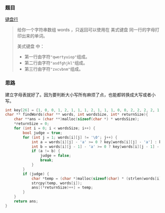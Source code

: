 ### 题目

[键盘行](https://leetcode-cn.com/problems/keyboard-row/)

>给你一个字符串数组 words ，只返回可以使用在 美式键盘 同一行的字母打印出来的单词。
>
>美式键盘 中：
>
>* 第一行由字符` "qwertyuiop" `组成。
>* 第二行由字符` "asdfghjkl" `组成。
>* 第三行由字符` "zxcvbnm" `组成。

### 思路

建立字母表就好了。因为要判断大小写所有麻烦了点，也能都转换成大写或者小写。

```c
int key[26] = {1, 0, 0, 1, 2, 1, 1, 1, 2, 1, 1, 1, 0, 0, 2, 2, 2, 2, 1, 2, 2, 0, 2, 0, 2, 0};
char ** findWords(char ** words, int wordsSize, int* returnSize){
    char **ans = (char **)malloc(sizeof(char *) * wordsSize);
    *returnSize = 0;
    for (int i = 0; i < wordsSize; i++) {
        bool judge = true;
        for (int j = 1; words[i][j] != '\0'; j++) {
            int a = words[i][j] - 'a' >= 0 ? key[words[i][j] - 'a'] : key[words[i][j] - 'a' + 32];
            int b = words[i][j - 1] - 'a' >= 0 ? key[words[i][j - 1] - 'a'] : key[words[i][j - 1] - 'a' + 32];
            if (a != b) {
                judge = false;
                break;
            }
        }
        if (judge) {
            char *temp = (char *)malloc(sizeof(char) * (strlen(words[i]) + 1));
            strcpy(temp, words[i]);
            ans[(*returnSize)++] = temp;
        }
    }
    return ans;
}
```

